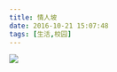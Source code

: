 ```yaml
---
title: 情人坡
date: 2016-10-21 15:07:48
tags: [生活,校园]
---
```

![](http://imageleeoy.oss-cn-shanghai.aliyuncs.com/2017-06-24.jpeg?Expires=1518163797&OSSAccessKeyId=TMP.AQHlzYvAvCUDjVDCInWOZ3LbuTQr-oSDpWzmnr91kFuP4V94Nfi5JY5AxcmsAAAwLAIUYxmkBxTC_4LVziPTJgsJpISK7C4CFCvwGazNOFIlkG8nZebjwh4eDnxS&Signature=t%2BSX3GJfx1HPmNsil128e2qQkrI%3D)
